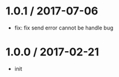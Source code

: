 
1.0.1 / 2017-07-06
==================

  * fix: fix send error cannot be handle bug

1.0.0 / 2017-02-21
==================

  * init
